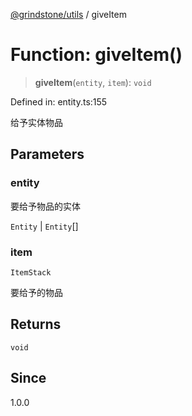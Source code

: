 [@grindstone/utils](../globals.md) / giveItem

# Function: giveItem()

> **giveItem**(`entity`, `item`): `void`

Defined in: entity.ts:155

给予实体物品

## Parameters

### entity

要给予物品的实体

`Entity` | `Entity`[]

### item

`ItemStack`

要给予的物品

## Returns

`void`

## Since

1.0.0
